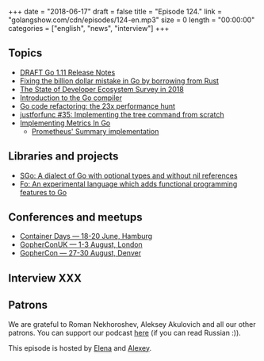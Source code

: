 +++
date = "2018-06-17"
draft = false
title = "Episode 124."
link = "golangshow.com/cdn/episodes/124-en.mp3"
size = 0
length = "00:00:00"
categories = ["english", "news", "interview"]
+++

## Topics

* [DRAFT Go 1.11 Release Notes](https://tip.golang.org/doc/go1.11)
* [Fixing the billion dollar mistake in Go by borrowing from Rust](https://getstream.io/blog/fixing-the-billion-dollar-mistake-in-go-by-borrowing-from-rust/)
* [The State of Developer Ecosystem Survey in 2018](https://www.jetbrains.com/research/devecosystem-2018/go/)
* [Introduction to the Go compiler](https://github.com/golang/go/blob/master/src/cmd/compile/README.md)
* [Go code refactoring: the 23x performance hunt](https://medium.com/@val_deleplace/go-code-refactoring-the-23x-performance-hunt-156746b522f7)
* [justforfunc #35: Implementing the tree command from scratch](https://youtu.be/XbKSssBftLM)
* [Implementing Metrics In Go](https://zserge.com/blog/metrics.html)
  * [Prometheus' Summary implementation](https://github.com/prometheus/client_golang/blob/v0.8.0/prometheus/summary.go#L142)

## Libraries and projects

* [SGo: A dialect of Go with optional types and without nil references](https://github.com/tcard/sgo)
* [Fo: An experimental language which adds functional programming features to Go](https://github.com/albrow/fo)

## Conferences and meetups

* [Container Days — 18-20 June, Hamburg](https://containerdays.io/)
* [GopherConUK — 1-3 August, London](https://www.golanguk.com)
* [GopherCon — 27-30 August, Denver](https://www.gophercon.com/)

## Interview XXX

## Patrons

We are grateful to Roman Nekhoroshev, Aleksey Akulovich and all our other patrons.
You can support our podcast [here](https://www.patreon.com/golangshow) (if you can read Russian :)).

This episode is hosted by [Elena](https://twitter.com/webdeva) and [Alexey](https://twitter.com/paaleksey).
